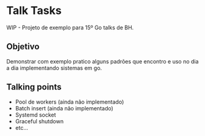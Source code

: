 # Talk Tasks
WIP - Projeto de exemplo para 15º Go talks de BH.

## Objetivo
Demonstrar com exemplo pratico alguns padrões que encontro e uso no dia a dia implementando sistemas em go.

## Talking points
- Pool de workers (ainda não implementado)
- Batch insert (ainda não implementado)
- Systemd socket
- Graceful shutdown
- etc...
